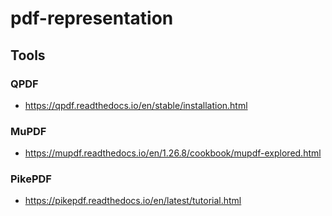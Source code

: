 # pdf-representation

## Tools

### QPDF

- https://qpdf.readthedocs.io/en/stable/installation.html

### MuPDF
- https://mupdf.readthedocs.io/en/1.26.8/cookbook/mupdf-explored.html

### PikePDF
- https://pikepdf.readthedocs.io/en/latest/tutorial.html
